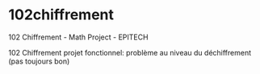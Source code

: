 102chiffrement
==============

102 Chiffrement - Math Project - EPITECH

102 Chiffrement projet fonctionnel: problème au niveau du déchiffrement (pas toujours bon)
